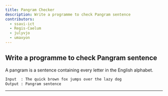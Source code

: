 ```yaml
---
title: Pangram Checker
description: Write a programme to check Pangram sentence
contributors:
  - ssavi-ict
  - Regis-Caelum
  - julyvjo
  - umaxyon
---
```


## Write a programme to check Pangram sentence

A pangram is a sentence containing every letter in the English alphabet.

```txt
Input  : The quick brown fox jumps over the lazy dog
Output : Pangram sentence
```

---
